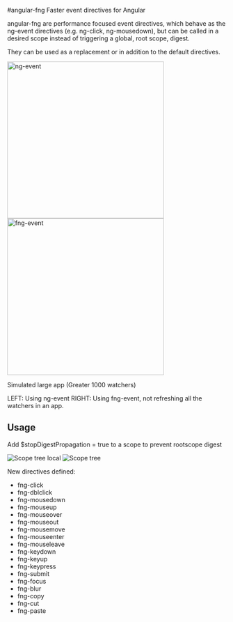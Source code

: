 #angular-fng Faster event directives for Angular

angular-fng are performance focused event directives, which behave as the ng-event directives (e.g. ng-click, ng-mousedown), but can be called in a desired scope instead of triggering a global, root scope, digest.

They can be used as a replacement or in addition to the default directives.

<img src="http://www.adamcraven.me/images/fng-directives/ng-event-anim.gif" width="360" alt="ng-event">
<img src="http://www.adamcraven.me/images/fng-directives/fng-event-anim.gif" width="360" alt="fng-event">

Simulated large app (Greater 1000 watchers)

LEFT: Using ng-event
RIGHT: Using fng-event, not refreshing all the watchers in an app.

## Usage

Add $stopDigestPropagation = true to a scope to prevent rootscope digest

<img src="http://www.adamcraven.me/images/fng-directives/scope-tree-local.gif" alt="Scope tree local">
<img src="http://www.adamcraven.me/images/fng-directives/scope-local-digest.gif" alt="Scope tree">


New directives defined:

* fng-click
* fng-dblclick
* fng-mousedown
* fng-mouseup
* fng-mouseover
* fng-mouseout
* fng-mousemove
* fng-mouseenter
* fng-mouseleave
* fng-keydown
* fng-keyup
* fng-keypress
* fng-submit
* fng-focus
* fng-blur
* fng-copy
* fng-cut
* fng-paste